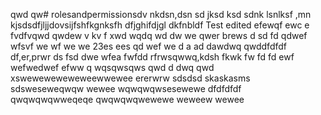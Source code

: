  qwd qw# rolesandpermissionsdv nkdsn,dsn 
sd jksd ksd
sdnk lsnlksf
 ,mn kjsdsdfjljjdovsijfshfkgnksfh dfjghifdjgl dkfnbldf
Test edited efewqf ewc e
fvdfvqwd qwdew 
v kv f xwd wqdq wd dw
we qwer brews d sd fd qdwef wfsvf
we wf we we 23es ees  qd wef we
d  a ad dawdwq  qwddfdfdf
df,er,prwr
ds fsd dwe wfea 
 fwfdd  rfrwsqwwq,kdsh fkwk
fw fd fd
ewf wefwedwef efww q
wqsqwsqws
qwd d dwq qwd
xsweweweweweweewwewee
ererwrw
sdsdsd
skaskasms
sdsweseweqwqw
wewee
wqwqwqwsesewewe
dfdfdfdf
qwqwqwqwweqeqe
qwqwqwqwewewe
weweew
wewee

